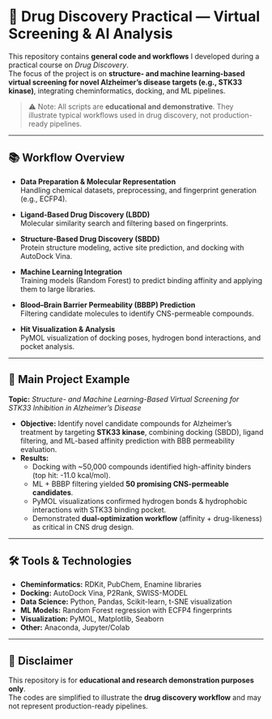 # 🧪 Drug Discovery Practical — Virtual Screening & AI Analysis

This repository contains **general code and workflows** I developed during a practical course on *Drug Discovery*.  
The focus of the project is on **structure- and machine learning-based virtual screening for novel Alzheimer’s disease targets (e.g., STK33 kinase)**, integrating cheminformatics, docking, and ML pipelines.

> ⚠️ Note: All scripts are **educational and demonstrative**. They illustrate typical workflows used in drug discovery, not production-ready pipelines.

---

## 📚 Workflow Overview

- **Data Preparation & Molecular Representation**  
  Handling chemical datasets, preprocessing, and fingerprint generation (e.g., ECFP4).

- **Ligand-Based Drug Discovery (LBDD)**  
  Molecular similarity search and filtering based on fingerprints.

- **Structure-Based Drug Discovery (SBDD)**  
  Protein structure modeling, active site prediction, and docking with AutoDock Vina.

- **Machine Learning Integration**  
  Training models (Random Forest) to predict binding affinity and applying them to large libraries.

- **Blood–Brain Barrier Permeability (BBBP) Prediction**  
  Filtering candidate molecules to identify CNS-permeable compounds.

- **Hit Visualization & Analysis**  
  PyMOL visualization of docking poses, hydrogen bond interactions, and pocket analysis.

---

## 🧬 Main Project Example

**Topic:** *Structure- and Machine Learning-Based Virtual Screening for STK33 Inhibition in Alzheimer’s Disease*

- **Objective:** Identify novel candidate compounds for Alzheimer’s treatment by targeting **STK33 kinase**, combining docking (SBDD), ligand filtering, and ML-based affinity prediction with BBB permeability evaluation.  
- **Results:**  
  - Docking with ~50,000 compounds identified high-affinity binders (top hit: -11.0 kcal/mol).  
  - ML + BBBP filtering yielded **50 promising CNS-permeable candidates**.  
  - PyMOL visualizations confirmed hydrogen bonds & hydrophobic interactions with STK33 binding pocket.  
  - Demonstrated **dual-optimization workflow** (affinity + drug-likeness) as critical in CNS drug design.

---

## 🛠️ Tools & Technologies

- **Cheminformatics:** RDKit, PubChem, Enamine libraries  
- **Docking:** AutoDock Vina, P2Rank, SWISS-MODEL  
- **Data Science:** Python, Pandas, Scikit-learn, t-SNE visualization  
- **ML Models:** Random Forest regression with ECFP4 fingerprints  
- **Visualization:** PyMOL, Matplotlib, Seaborn  
- **Other:** Anaconda, Jupyter/Colab  

---

## 📌 Disclaimer
This repository is for **educational and research demonstration purposes only**.  
The codes are simplified to illustrate the **drug discovery workflow** and may not represent production-ready pipelines.
